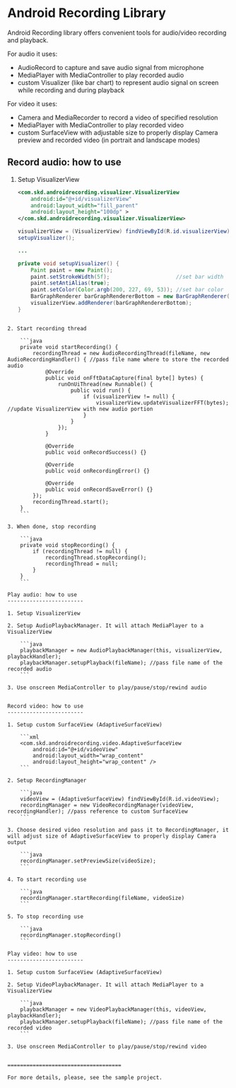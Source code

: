 Android Recording Library
=======================================

Android Recording library offers convenient tools for audio/video recording and playback.

For audio it uses:
* AudioRecord to capture and save audio signal from microphone
* MediaPlayer with MediaController to play recorded audio
* custom Visualizer (like bar chart) to represent audio signal on screen while recording and during playback

For video it uses:
* Camera and MediaRecorder to record a video of specified resolution
* MediaPlayer with MediaController to play recorded video
* custom SurfaceView with adjustable size to properly display Camera preview and recorded video (in portrait and landscape modes)

Record audio: how to use
------------------------

1. Setup VisualizerView

    ```xml
    <com.skd.androidrecording.visualizer.VisualizerView
    	android:id="@+id/visualizerView"
    	android:layout_width="fill_parent"
    	android:layout_height="100dp" >
    </com.skd.androidrecording.visualizer.VisualizerView>
    ```
    
    ```java
    visualizerView = (VisualizerView) findViewById(R.id.visualizerView);
    setupVisualizer();
    
    ...
    
    private void setupVisualizer() {
    	Paint paint = new Paint();
    	paint.setStrokeWidth(5f);                     //set bar width
    	paint.setAntiAlias(true);
    	paint.setColor(Color.argb(200, 227, 69, 53)); //set bar color
    	BarGraphRenderer barGraphRendererBottom = new BarGraphRenderer(2, paint, false);
    	visualizerView.addRenderer(barGraphRendererBottom);
    }
```

2. Start recording thread

    ```java
    private void startRecording() {
    	recordingThread = new AudioRecordingThread(fileName, new AudioRecordingHandler() { //pass file name where to store the recorded audio
    		@Override
    		public void onFftDataCapture(final byte[] bytes) {
    			runOnUiThread(new Runnable() {
    				public void run() {
    					if (visualizerView != null) {
    						visualizerView.updateVisualizerFFT(bytes); //update VisualizerView with new audio portion
    					}
    				}
    			});
    		}
    
    		@Override
    		public void onRecordSuccess() {}
    
    		@Override
    		public void onRecordingError() {}
    
    		@Override
    		public void onRecordSaveError() {}
    	});
    	recordingThread.start();
    }
    ```

3. When done, stop recording

    ```java
    private void stopRecording() {
    	if (recordingThread != null) {
    		recordingThread.stopRecording();
    		recordingThread = null;
    	}
    }
    ``` 

Play audio: how to use
------------------------

1. Setup VisualizerView

2. Setup AudioPlaybackManager. It will attach MediaPlayer to a VisualizerView

    ```java
    playbackManager = new AudioPlaybackManager(this, visualizerView, playbackHandler);
    playbackManager.setupPlayback(fileName); //pass file name of the recorded audio
    ``` 

3. Use onscreen MediaController to play/pause/stop/rewind audio


Record video: how to use
------------------------

1. Setup custom SurfaceView (AdaptiveSurfaceView)

    ```xml
    <com.skd.androidrecording.video.AdaptiveSurfaceView
    	android:id="@+id/videoView"
    	android:layout_width="wrap_content"
    	android:layout_height="wrap_content" />
    ``` 

2. Setup RecordingManager

    ```java
    videoView = (AdaptiveSurfaceView) findViewById(R.id.videoView);
    recordingManager = new VideoRecordingManager(videoView, recordingHandler); //pass reference to custom SurfaceView
    ``` 

3. Choose desired video resolution and pass it to RecordingManager, it will adjust size of AdaptiveSurfaceView to properly display Camera output

    ```java
    recordingManager.setPreviewSize(videoSize);
    ``` 

4. To start recording use

    ```java
    recordingManager.startRecording(fileName, videoSize)
    ``` 

5. To stop recording use

    ```java
    recordingManager.stopRecording()
    ``` 

Play video: how to use
------------------------

1. Setup custom SurfaceView (AdaptiveSurfaceView)

2. Setup VideoPlaybackManager. It will attach MediaPlayer to a VisualizerView

    ```java
    playbackManager = new VideoPlaybackManager(this, videoView, playbackHandler);
    playbackManager.setupPlayback(fileName); //pass file name of the recorded video
    ``` 

3. Use onscreen MediaController to play/pause/stop/rewind video


====================================

For more details, please, see the sample project.
